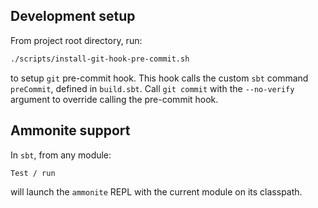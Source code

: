 ## Development setup ##
From project root directory, run:

``` bash
./scripts/install-git-hook-pre-commit.sh
```
to setup `git` pre-commit hook. This hook calls the custom `sbt` command `preCommit`, defined in `build.sbt`.
Call `git commit` with the `--no-verify` argument to override calling the pre-commit hook.

## Ammonite support ##
In `sbt`, from any module:
```bash
Test / run
```
will launch the `ammonite` REPL with the current module on its classpath.
